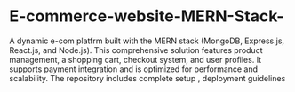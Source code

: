# E-commerce-website-MERN-Stack-
A dynamic e-com platfrm built with the MERN stack (MongoDB, Express.js, React.js, and Node.js). This comprehensive solution features product management, a shopping cart, checkout system, and user profiles. It supports payment integration and is optimized for performance and scalability. The repository includes complete setup , deployment guidelines
